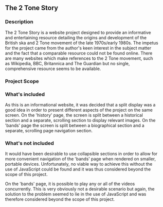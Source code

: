 ## The 2 Tone Story

### Description

The 2 Tone Story is a website project designed to provide an informative and entertaining resource detailing the origins and development of the British ska and 2 Tone movement of the late 1970s/early 1980s.
The impetus for the project came from the author's keen interest in the subject matter and the fact that a comparable resource could not be found online.
There are many websites which make references to the 2 Tone movement, such as Wikipedia, BBC, Britannica and The Guardian but no single, comprehensive resource seems to be available.

### Project Scope

### What's included

As this is an informational website, it was decided that a split display was a good idea in order to present different aspects of the project on the same screen.
On the 'history' page, the screen is split between a historical section and a separate, scrolling section to display relevant images. On the 'bands' page 
the screen is split between a biographical section and a separate, scrolling page navigation section.

### What's not included

It would have been desirable to use collapsible sections in order to allow for more convenient navigation of the 'bands' page when rendered on smaller, portable devices.
Unfortunately, no viable way to achieve this without the use of JavaScript could be found and it was thus considered beyond the scope of this project.

On the 'bands' page, it is possible to play any or all of the videos concurrently. This is very obviously not a desirable scenario but again, the solution to the problem seemed to lie in the use of JavaScript and was therefore considered beyond the scope of this project.
